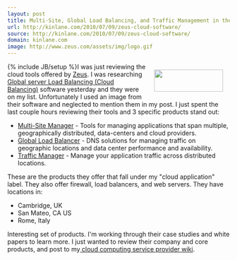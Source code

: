 ```yaml
---
layout: post
title: Multi-Site, Global Load Balancing, and Traffic Management in the Clouds
url: http://kinlane.com/2010/07/09/zeus-cloud-software/
source: http://kinlane.com/2010/07/09/zeus-cloud-software/
domain: kinlane.com
image: http://www.zeus.com/assets/img/logo.gif
---
```

{% include JB/setup %}<img class="alignnone" style="padding: 15px;" title="Zeus Software" src="http://www.zeus.com/assets/img/logo.gif" alt="" width="156" height="50" align="right" />I was just reviewing the cloud tools offered by <a href="http://www.zeus.com/" target="_blank">Zeus</a>. I was researching <a href="http://www.kinlane.com/category/global-server-load-balancing/">Global server Load Balancing (Cloud Balancing)</a> software yesterday and they were on my list. Unfortunately I used an image from their software and neglected to mention them in my post. I just spent the last couple hours reviewing their tools and 3 specific products stand out:
<ul class="mainlist">
	<li><a href="http://www.zeus.com/products/multi-site-manager/index.html" target="_blank">Multi-Site Manager</a> - Tools for managing applications that span multiple, geographically distributed, data-centers and cloud providers.</li>
	<li><a href="http://www.zeus.com/products/global-load-balancer/index.html" target="_blank">Global Load Balancer</a> - DNS solutions for managing traffic on geographic locations and data center performance and availability.</li>
	<li><a href="http://www.zeus.com/products/traffic-manager/index.html" target="_blank">Traffic Manager</a> - Manage your application traffic across distributed locations.</li>
</ul>
These are the products they offer that fall under my "cloud application" label. They also offer firewall, load balancers, and web servers. They have locations in:
<ul class="mainlist">
	<li>Cambridge, UK</li>
	<li>San Mateo, CA US</li>
	<li>Rome, Italy</li>
</ul>
Interesting set of products. I'm working through their case studies and white papers to learn more. I just wanted to review their company and core products, and post to my<a href="http://sites.google.com/a/kinlane.com/cloud-computing/players/zeus" target="_blank"> cloud computing service provider wiki</a>.
